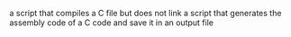 a script that compiles a C file but does not link
a script that generates the assembly code of a C code and save it in an output file
